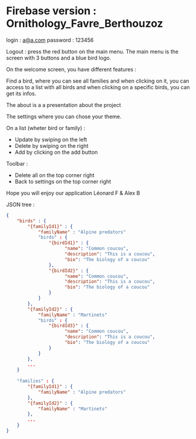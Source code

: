 # Firebase version : Ornithology_Favre_Berthouzoz

login :     a@a.com 
password :  123456

Logout : press the red button on the main menu. The main menu is the screen with 3 buttons and a blue bird logo.


On the welcome screen, you have different features : 

Find a bird, where you can see all families and when clicking on it, you can access to a list with all birds and when clicking on a specific birds, you can get its infos.

The about is a a presentation about the project

The settings where you can chose your theme.

On a list (wheter bird or family) : 
- Update by swiping on the left
- Delete by swiping on the right
- Add by clicking on the add button

Toolbar :
- Delete all on the top corner right
- Back to settings on the top corner right


Hope you will enjoy our application
Léonard F & Alex B


JSON tree :

```json
{
	"birds" : {
		"{familyId1}" : {
			"familyName" : "Alpine predators"
			"birds" : {
				"{birdId1}" : {
					  "name": "Common coucou",
					  "description": "This is a coucou",
					  "bio": "The biology of a coucou"
				},
				"{birdId2}" : {
					  "name": "Common coucou",
					  "description": "This is a coucou",
					  "bio": "The biology of a coucou"
				}
			}
		}, 
		"{familyId2}" : {
			"familyName" : "Martinets"
			"birds" : {
				"{birdId3}" : {
					  "name": "Common coucou",
					  "description": "This is a coucou",
					  "bio": "The biology of a coucou"
				}
			}
		},
		...
	}
	
	"families" : {
		"{familyId1}" : {
			"familyName" : "Alpine predators"
		}, 
		"{familyId2}" : {
			"familyName" : "Martinets"
		},
		...
	}
}

